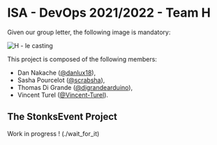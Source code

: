 # ISA - DevOps 2021/2022 - Team H

Given our group letter, the following image is mandatory:

![H - le casting](https://www.nextplz.fr/wp-content/uploads/2020/06/serie-h-netflix.jpg.webp)

This project is composed of the following members:

- Dan Nakache ([@danlux18](https://github.com/danlux18)),
- Sasha Pourcelot ([@scrabsha](https://github.com/scrabsha)),
- Thomas Di Grande ([@digrandearduino](https://github.com/digrandearduino)),
- Vincent Turel ([@Vincent-Turel](https://github.com/Vincent-Turel/)).

## The StonksEvent Project
Work in progress ! (./wait_for_it)